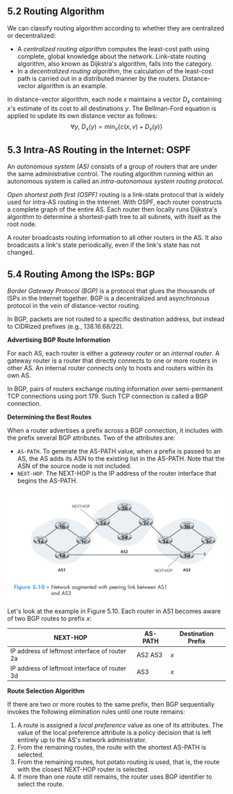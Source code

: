 ## 5.2 Routing Algorithm

We can classify routing algorithm according to whether they are centralized or decentralized:

- A *centralized routing algorithm* computes the least-cost path using complete, global knowledge about the network. Link-state routing algorithm, also known as Dijkstra's algorithm, falls into the category.
- In a *decentralized routing algorithm*, the calculation of the least-cost path is carried out in a distributed manner by the routers. Distance-vector algorithm is an example.

In distance-vector algorithm, each node $x$ maintains a vector $D_x$ containing $x$'s estimate of its cost to all destinations $y$. The Bellman-Ford equation is applied to update its own distance vector as follows:
$$
\forall y,\ D_x(y)=\min_v\{c(x,v)+D_v(y)\}
$$

## 5.3 Intra-AS Routing in the Internet: OSPF

An *autonomous system (AS)* consists of a group of routers that are under the same administrative control. The routing algorithm running within an autonomous system is called an *intra-autonomous system routing protocol*.

*Open shortest path first (OSPF)* routing is a link-state protocol that is widely used for intra-AS routing in the Internet. With OSPF, each router constructs a complete graph of the entire AS. Each router then locally runs Dijkstra's algorithm to determine a shortest-path tree to all subnets, with itself as the root node. 

A router broadcasts routing information to all other routers in the AS. It also broadcasts a link's state periodically, even if the link's state has not changed.

## 5.4 Routing Among the ISPs: BGP

*Border Gateway Protocol (BGP)* is a protocol that glues the thousands of ISPs in the Internet together. BGP is a decentralized and asynchronous protocol in the vein of distance-vector routing. 

In BGP, packets are not routed to a specific destination address, but instead to CIDRized prefixes (e.g., 138.16.68/22). 

**Advertising BGP Route Information**

For each AS, each router is either a *gateway router* or an *internal router*. A gateway router is a router that directly connects to one or more routers in other AS. An internal router connects only to hosts and routers within its own AS.

In BGP, pairs of routers exchange routing information over semi-permanent TCP connections using port 179. Such TCP connection is called a BGP connection. 

**Determining the Best Routes**

When a router advertises a prefix across a BGP connection, it includes with the prefix several BGP attributes. Two of the attributes are:

- `AS-PATH`. To generate the AS-PATH value, when a prefix is passed to an AS, the AS adds its ASN to the existing list in the AS-PATH. Note that the ASN of the source node is not included. 
- `NEXT-HOP`. The NEXT-HOP is the IP address of the router interface that begins the AS-PATH.

<img src="\pictures\5-1.png" width = 600>

Let's look at the example in Figure 5.10. Each router in AS1 becomes aware of two BGP routes to prefix $x$:

| NEXT-HOP                                      | AS-PATH | Destination Prefix |
| --------------------------------------------- | ------- | ------------------ |
| IP address of leftmost interface of router 2a | AS2 AS3 | $x$                |
| IP address of leftmost interface of router 3d | AS3     | $x$                |

**Route Selection Algorithm**

If there are two or more routes to the same prefix, then BGP sequentially invokes the following elimination rules until one route remains:

1. A route is assigned a *local preference* value as one of its attributes. The value of the local preference attribute is a policy decision that is left entirely up to the AS's network administrator. 
2. From the remaining routes, the route with the shortest AS-PATH is selected.
3. From the remaining routes, hot potato routing is used, that is, the route with the closest NEXT-HOP router is selected.
4. If more than one route still remains, the router uses BGP identifier to select the route. 

